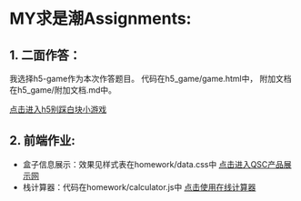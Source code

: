 # MY求是潮Assignments:

## 1. 二面作答：
我选择h5-game作为本次作答题目。
代码在h5_game/game.html中，
附加文档在h5_game/附加文档.md中。

[点击进入h5别踩白块小游戏](https://winfred666.github.io/AnswerToQSCTech/h5_game/game)

## 2. 前端作业:
- 盒子信息展示：效果见样式表在homework/data.css中
    [点击进入QSC产品展示网](https://winfred666.github.io/AnswerToQSCTech/Homework/InfoOfQSCSoftware/data)
- 栈计算器：代码在homework/calculator.js中
    [点击使用在线计算器](https://winfred666.github.io/AnswerToQSCTech/Crude_Calculator/calculator)
